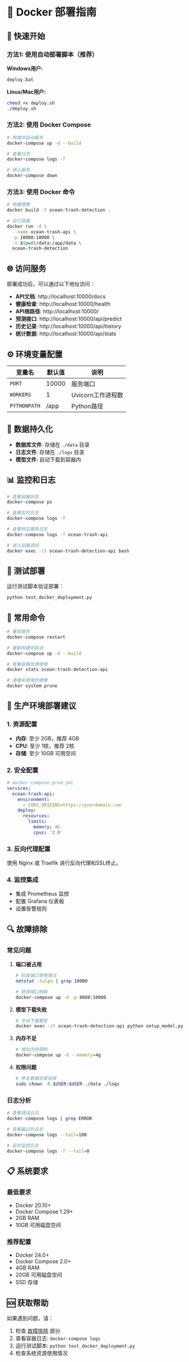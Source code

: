 # 🐳 Docker 部署指南

## 🚀 快速开始

### 方法1: 使用自动部署脚本（推荐）

**Windows用户:**
```cmd
deploy.bat
```

**Linux/Mac用户:**
```bash
chmod +x deploy.sh
./deploy.sh
```

### 方法2: 使用 Docker Compose

```bash
# 构建并启动服务
docker-compose up -d --build

# 查看日志
docker-compose logs -f

# 停止服务
docker-compose down
```

### 方法3: 使用 Docker 命令

```bash
# 构建镜像
docker build -t ocean-trash-detection .

# 运行容器
docker run -d \
  --name ocean-trash-api \
  -p 10000:10000 \
  -v $(pwd)/data:/app/data \
  ocean-trash-detection
```

## 🌐 访问服务

部署成功后，可以通过以下地址访问：

- **API文档**: http://localhost:10000/docs
- **健康检查**: http://localhost:10000/health
- **API根路径**: http://localhost:10000/
- **预测接口**: http://localhost:10000/api/predict
- **历史记录**: http://localhost:10000/api/history
- **统计数据**: http://localhost:10000/api/stats

## ⚙️ 环境变量配置

| 变量名 | 默认值 | 说明 |
|--------|--------|------|
| `PORT` | 10000 | 服务端口 |
| `WORKERS` | 1 | Uvicorn工作进程数 |
| `PYTHONPATH` | /app | Python路径 |

## 💾 数据持久化

- **数据库文件**: 存储在 `./data` 目录
- **日志文件**: 存储在 `./logs` 目录
- **模型文件**: 自动下载到容器内

## 📊 监控和日志

```bash
# 查看容器状态
docker-compose ps

# 查看实时日志
docker-compose logs -f

# 查看特定服务日志
docker-compose logs -f ocean-trash-api

# 进入容器调试
docker exec -it ocean-trash-detection-api bash
```

## 🧪 测试部署

运行测试脚本验证部署：

```bash
python test_docker_deployment.py
```

## 🔧 常用命令

```bash
# 重启服务
docker-compose restart

# 重新构建并启动
docker-compose up -d --build

# 查看容器资源使用
docker stats ocean-trash-detection-api

# 清理未使用的镜像
docker system prune
```

## 🚀 生产环境部署建议

### 1. 资源配置
- **内存**: 至少 2GB，推荐 4GB
- **CPU**: 至少 1核，推荐 2核
- **存储**: 至少 10GB 可用空间

### 2. 安全配置
```yaml
# docker-compose.prod.yml
services:
  ocean-trash-api:
    environment:
      - CORS_ORIGINS=https://yourdomain.com
    deploy:
      resources:
        limits:
          memory: 4G
          cpus: '2.0'
```

### 3. 反向代理配置
使用 Nginx 或 Traefik 进行反向代理和SSL终止。

### 4. 监控集成
- 集成 Prometheus 监控
- 配置 Grafana 仪表板
- 设置告警规则

## 🔍 故障排除

### 常见问题

1. **端口被占用**
   ```bash
   # 检查端口使用情况
   netstat -tulpn | grep 10000
   
   # 修改端口映射
   docker-compose up -d -p 8080:10000
   ```

2. **模型下载失败**
   ```bash
   # 手动下载模型
   docker exec -it ocean-trash-detection-api python setup_model.py
   ```

3. **内存不足**
   ```bash
   # 增加内存限制
   docker-compose up -d --memory=4g
   ```

4. **权限问题**
   ```bash
   # 修复数据目录权限
   sudo chown -R $USER:$USER ./data ./logs
   ```

### 日志分析

```bash
# 查看错误日志
docker-compose logs | grep ERROR

# 查看最近的日志
docker-compose logs --tail=100

# 实时监控日志
docker-compose logs -f --tail=0
```

## 📋 系统要求

### 最低要求
- Docker 20.10+
- Docker Compose 1.29+
- 2GB RAM
- 10GB 可用磁盘空间

### 推荐配置
- Docker 24.0+
- Docker Compose 2.0+
- 4GB RAM
- 20GB 可用磁盘空间
- SSD 存储

## 🆘 获取帮助

如果遇到问题，请：

1. 检查 [故障排除](#故障排除) 部分
2. 查看容器日志: `docker-compose logs`
3. 运行测试脚本: `python test_docker_deployment.py`
4. 检查系统资源使用情况
